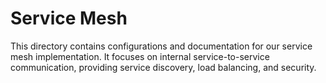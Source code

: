 # Service Mesh
This directory contains configurations and documentation for our service mesh implementation.
It focuses on internal service-to-service communication, providing service discovery, load balancing, and security.
